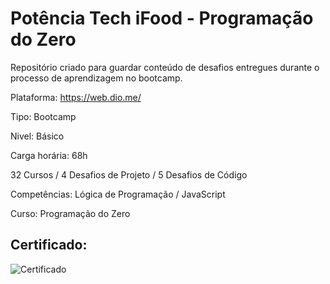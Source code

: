 # Potência Tech iFood - Programação do Zero
Repositório criado para guardar conteúdo de desafios entregues durante o processo de aprendizagem no bootcamp.  


Plataforma: https://web.dio.me/

Tipo: Bootcamp

Nivel: Básico

Carga horária: 68h

32 Cursos / 4 Desafios de Projeto / 5 Desafios de Código

Competências: Lógica de Programação / JavaScript

Curso: Programação do Zero

## Certificado: 

![Certificado](https://github.com/Luana-Nascimento/Bootcamp_Potencia_Tech_iFood_Programacao_do_Zero/assets/120537755/559d3e97-fdb5-4783-8b70-6ed04835eb4f)
